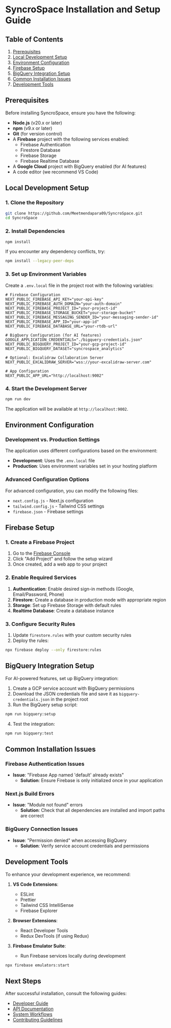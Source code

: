 # SyncroSpace Installation and Setup Guide

## Table of Contents
1. [Prerequisites](#prerequisites)
2. [Local Development Setup](#local-development-setup)
3. [Environment Configuration](#environment-configuration)
4. [Firebase Setup](#firebase-setup)
5. [BigQuery Integration Setup](#bigquery-integration-setup)
6. [Common Installation Issues](#common-installation-issues)
7. [Development Tools](#development-tools)

## Prerequisites

Before installing SyncroSpace, ensure you have the following:

- **Node.js** (v20.x or later)
- **npm** (v9.x or later)
- **Git** (for version control)
- A **Firebase** project with the following services enabled:
  - Firebase Authentication
  - Firestore Database
  - Firebase Storage
  - Firebase Realtime Database
- A **Google Cloud** project with BigQuery enabled (for AI features)
- A code editor (we recommend VS Code)

## Local Development Setup

### 1. Clone the Repository

```bash
git clone https://github.com/Meetmendapara09/SyncroSpace.git
cd SyncroSpace
```

### 2. Install Dependencies

```bash
npm install
```

If you encounter any dependency conflicts, try:

```bash
npm install --legacy-peer-deps
```

### 3. Set up Environment Variables

Create a `.env.local` file in the project root with the following variables:

```env
# Firebase Configuration
NEXT_PUBLIC_FIREBASE_API_KEY="your-api-key"
NEXT_PUBLIC_FIREBASE_AUTH_DOMAIN="your-auth-domain"
NEXT_PUBLIC_FIREBASE_PROJECT_ID="your-project-id"
NEXT_PUBLIC_FIREBASE_STORAGE_BUCKET="your-storage-bucket"
NEXT_PUBLIC_FIREBASE_MESSAGING_SENDER_ID="your-messaging-sender-id"
NEXT_PUBLIC_FIREBASE_APP_ID="your-app-id"
NEXT_PUBLIC_FIREBASE_DATABASE_URL="your-rtdb-url"

# BigQuery Configuration (for AI features)
GOOGLE_APPLICATION_CREDENTIALS="./bigquery-credentials.json"
NEXT_PUBLIC_BIGQUERY_PROJECT_ID="your-gcp-project-id"
NEXT_PUBLIC_BIGQUERY_DATASET="syncrospace_analytics"

# Optional: Excalidraw Collaboration Server
NEXT_PUBLIC_EXCALIDRAW_SERVER="wss://your-excalidraw-server.com"

# App Configuration
NEXT_PUBLIC_APP_URL="http://localhost:9002"
```

### 4. Start the Development Server

```bash
npm run dev
```

The application will be available at `http://localhost:9002`.

## Environment Configuration

### Development vs. Production Settings

The application uses different configurations based on the environment:

- **Development**: Uses the `.env.local` file
- **Production**: Uses environment variables set in your hosting platform

### Advanced Configuration Options

For advanced configuration, you can modify the following files:

- `next.config.js` - Next.js configuration
- `tailwind.config.js` - Tailwind CSS settings
- `firebase.json` - Firebase settings

## Firebase Setup

### 1. Create a Firebase Project

1. Go to the [Firebase Console](https://console.firebase.google.com/)
2. Click "Add Project" and follow the setup wizard
3. Once created, add a web app to your project

### 2. Enable Required Services

1. **Authentication**: Enable desired sign-in methods (Google, Email/Password, Phone)
2. **Firestore**: Create a database in production mode with appropriate region
3. **Storage**: Set up Firebase Storage with default rules
4. **Realtime Database**: Create a database instance

### 3. Configure Security Rules

1. Update `firestore.rules` with your custom security rules
2. Deploy the rules:

```bash
npx firebase deploy --only firestore:rules
```

## BigQuery Integration Setup

For AI-powered features, set up BigQuery integration:

1. Create a GCP service account with BigQuery permissions
2. Download the JSON credentials file and save it as `bigquery-credentials.json` in the project root
3. Run the BigQuery setup script:

```bash
npm run bigquery:setup
```

4. Test the integration:

```bash
npm run bigquery:test
```

## Common Installation Issues

### Firebase Authentication Issues

- **Issue**: "Firebase App named 'default' already exists"
  - **Solution**: Ensure Firebase is only initialized once in your application

### Next.js Build Errors

- **Issue**: "Module not found" errors
  - **Solution**: Check that all dependencies are installed and import paths are correct

### BigQuery Connection Issues

- **Issue**: "Permission denied" when accessing BigQuery
  - **Solution**: Verify service account credentials and permissions

## Development Tools

To enhance your development experience, we recommend:

1. **VS Code Extensions**:
   - ESLint
   - Prettier
   - Tailwind CSS IntelliSense
   - Firebase Explorer

2. **Browser Extensions**:
   - React Developer Tools
   - Redux DevTools (if using Redux)

3. **Firebase Emulator Suite**:
   - Run Firebase services locally during development

```bash
npx firebase emulators:start
```

## Next Steps

After successful installation, consult the following guides:
- [Developer Guide](./developer-guide.md)
- [API Documentation](./api-documentation.md)
- [System Workflows](./system-workflows.md)
- [Contributing Guidelines](./contributing-guidelines.md)